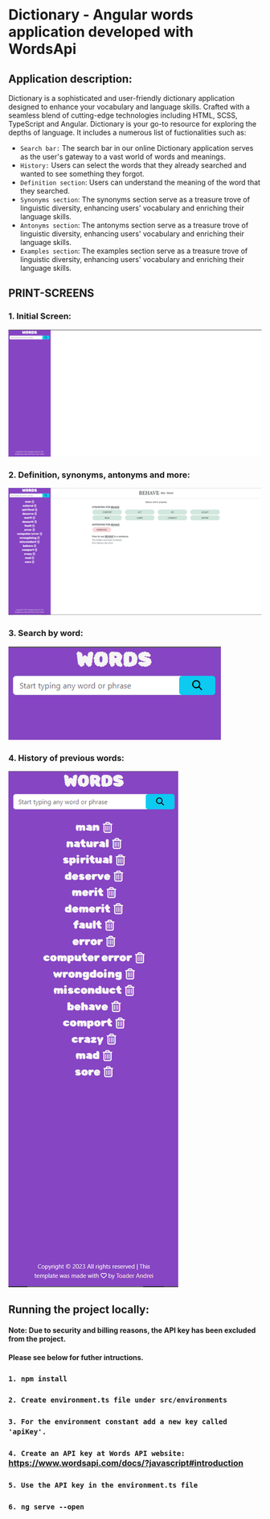 # Dictionary - Angular words application developed with WordsApi

## Application description:

Dictionary is a sophisticated and user-friendly dictionary application designed to enhance your vocabulary and language skills. Crafted with a seamless blend of cutting-edge technologies including HTML, SCSS, TypeScript and Angular. Dictionary is your go-to resource for exploring the depths of language. It includes a numerous list of fuctionalities such as:

- `Search bar:` The search bar in our online Dictionary application serves as the user's gateway to a vast world of words and meanings.
- `History:` Users can select the words that they already searched and wanted to see something they forgot.
- `Definition section`: Users can understand the meaning of the word that they searched.
- `Synonyms section`: The synonyms section serve as a treasure trove of linguistic diversity, enhancing users' vocabulary and enriching their language skills.
- `Antonyms section`: The antonyms section serve as a treasure trove of linguistic diversity, enhancing users' vocabulary and enriching their language skills.
- `Examples section`: The examples section serve as a treasure trove of linguistic diversity, enhancing users' vocabulary and enriching their language skills.

## PRINT-SCREENS

### 1. Initial Screen:

![cheese!](/public/initial.png)

### 2. Definition, synonyms, antonyms and more:

![cheese!](/public/final.png)

### 3. Search by word:

![cheese!](/public/search.png)

### 4. History of previous words:

![cheese!](/public/history.png)

## Running the project locally:

#### Note: Due to security and billing reasons, the API key has been excluded from the project.

#### Please see below for futher intructions.

### `1. npm install`

### `2. Create environment.ts file under src/environments`

### `3. For the environment constant add a new key called 'apiKey'.`

### `4. Create an API key at Words API website: ` https://www.wordsapi.com/docs/?javascript#introduction

### `5. Use the API key in the environment.ts file`

### `6. ng serve --open`
